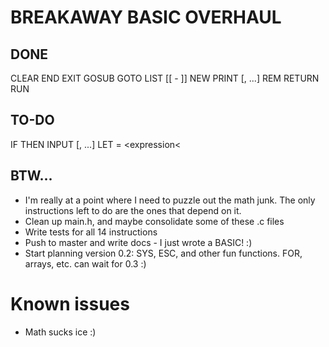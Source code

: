 # BREAKAWAY BASIC OVERHAUL

## DONE

CLEAR
END
EXIT
GOSUB <expression>
GOTO <expression>
LIST [<number>[ - <number>]]
NEW
PRINT <expression>[, <expression>...]
REM <comment>
RETURN
RUN

## TO-DO

IF <conditions> THEN <number or statement>
INPUT <variable>[, <variable>...]
LET <variable> = <expression<

## BTW...

* I'm really at a point where I need to puzzle out the math junk.  The only instructions left to do are the ones that depend on it.
* Clean up main.h, and maybe consolidate some of these .c files
* Write tests for all 14 instructions
* Push to master and write docs - I just wrote a BASIC! :)
* Start planning version 0.2: SYS, ESC, and other fun functions.  FOR, arrays, etc. can wait for 0.3 :)

# Known issues

* Math sucks ice :)

